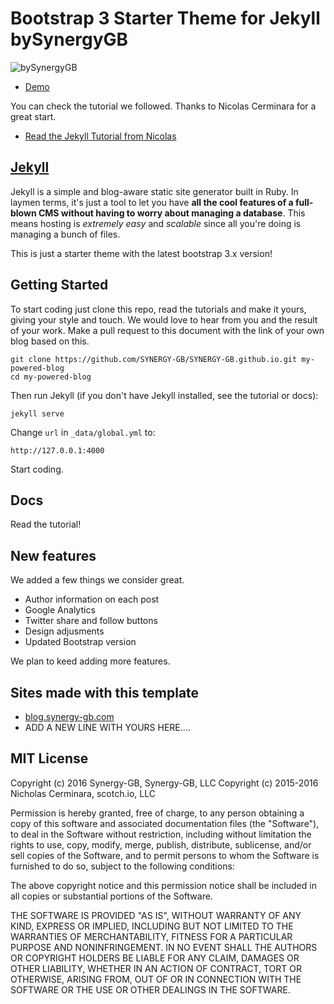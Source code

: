 # Bootstrap 3 Starter Theme for Jekyll bySynergyGB

![bySynergyGB](http://blog.synergy-gb.com/img/bysynergygb.png)

* [Demo](http://blog.synergy-gb.com)

You can check the tutorial we followed. Thanks to Nicolas Cerminara for a great start.

* [Read the Jekyll Tutorial from Nicolas](https://scotch.io/tutorials/getting-started-with-jekyll-plus-a-free-bootstrap-3-starter-theme)

## [Jekyll](https://jekyllrb.com/)

Jekyll is a simple and blog-aware static site generator built in Ruby. In laymen terms, it's just a tool to let you have **all the cool features of a full-blown CMS without having to worry about managing a database**. This means hosting is *extremely easy* and *scalable* since all you're doing is managing a bunch of files.

This is just a starter theme with the latest bootstrap 3.x version!


## Getting Started

To start coding just clone this repo, read the tutorials and make it yours, giving your style and touch.
We would love to hear from you and the result of your work. Make a pull request to this document with the link of your own blog based on this.

```
git clone https://github.com/SYNERGY-GB/SYNERGY-GB.github.io.git my-powered-blog
cd my-powered-blog
```

Then run Jekyll (if you don't have Jekyll installed, see the tutorial or docs):

```
jekyll serve
```

Change `url` in `_data/global.yml` to:

```
http://127.0.0.1:4000
```

Start coding.



## Docs

Read the tutorial!

## New features

We added a few things we consider great.

- Author information on each post
- Google Analytics
- Twitter share and follow buttons
- Design adjusments
- Updated Bootstrap version

We plan to keed adding more features.

## Sites made with this template

- [blog.synergy-gb.com](http://blog.synergy-gb.com)
- ADD A NEW LINE WITH YOURS HERE....

## MIT License

Copyright (c) 2016 Synergy-GB, Synergy-GB, LLC
Copyright (c) 2015-2016 Nicholas Cerminara, scotch.io, LLC

Permission is hereby granted, free of charge, to any person obtaining a copy of this software and associated documentation files (the "Software"), to deal in the Software without restriction, including without limitation the rights to use, copy, modify, merge, publish, distribute, sublicense, and/or sell copies of the Software, and to permit persons to whom the Software is furnished to do so, subject to the following conditions:

The above copyright notice and this permission notice shall be included in all copies or substantial portions of the Software.

THE SOFTWARE IS PROVIDED "AS IS", WITHOUT WARRANTY OF ANY KIND, EXPRESS OR IMPLIED, INCLUDING BUT NOT LIMITED TO THE WARRANTIES OF MERCHANTABILITY, FITNESS FOR A PARTICULAR PURPOSE AND NONINFRINGEMENT. IN NO EVENT SHALL THE AUTHORS OR COPYRIGHT HOLDERS BE LIABLE FOR ANY CLAIM, DAMAGES OR OTHER LIABILITY, WHETHER IN AN ACTION OF CONTRACT, TORT OR OTHERWISE, ARISING FROM, OUT OF OR IN CONNECTION WITH THE SOFTWARE OR THE USE OR OTHER DEALINGS IN THE SOFTWARE.






